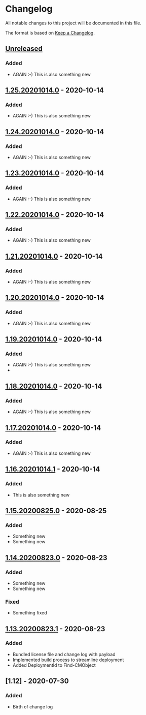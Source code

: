 # Changelog
All notable changes to this project will be documented in this file.

The format is based on [Keep a Changelog](https://keepachangelog.com/en/1.0.0/).

## [Unreleased]
### Added
- AGAIN :-) This is also something new

## [1.25.20201014.0] - 2020-10-14
### Added
- AGAIN :-) This is also something new

## [1.24.20201014.0] - 2020-10-14
### Added
- AGAIN :-) This is also something new

## [1.23.20201014.0] - 2020-10-14
### Added
- AGAIN :-) This is also something new

## [1.22.20201014.0] - 2020-10-14
### Added
- AGAIN :-) This is also something new

## [1.21.20201014.0] - 2020-10-14
### Added
- AGAIN :-) This is also something new

## [1.20.20201014.0] - 2020-10-14
### Added
- AGAIN :-) This is also something new

## [1.19.20201014.0] - 2020-10-14
### Added
- AGAIN :-) This is also something new
- 
## [1.18.20201014.0] - 2020-10-14
### Added
- AGAIN :-) This is also something new

## [1.17.20201014.0] - 2020-10-14
### Added
- AGAIN :-) This is also something new

## [1.16.20201014.1] - 2020-10-14
### Added
- This is also something new

## [1.15.20200825.0] - 2020-08-25
### Added
- Something new
- Something new

## [1.14.20200823.0] - 2020-08-23
### Added
- Something new
- Something new

### Fixed
- Something fixed

## [1.13.20200823.1] - 2020-08-23
### Added
- Bundled license file and change log with payload
- Implemented build process to streamline deployment
- Added DeploymentId to Find-CMObject

## [1.12] - 2020-07-30
### Added
- Birth of change log

[Unreleased]: https://github.com/codaamok/adamcook-mycicdtestrepo/compare/1.25.20201014.0..HEAD
[1.25.20201014.0]: https://github.com/codaamok/adamcook-mycicdtestrepo/compare/1.24.20201014.0..1.25.20201014.0
[1.24.20201014.0]: https://github.com/codaamok/adamcook-mycicdtestrepo/compare/1.23.20201014.0..1.24.20201014.0
[1.23.20201014.0]: https://github.com/codaamok/adamcook-mycicdtestrepo/compare/1.22.20201014.0..1.23.20201014.0
[1.22.20201014.0]: https://github.com/codaamok/adamcook-mycicdtestrepo/compare/1.21.20201014.0..1.22.20201014.0
[1.21.20201014.0]: https://github.com/codaamok/adamcook-mycicdtestrepo/compare/1.20.20201014.0..1.21.20201014.0
[1.20.20201014.0]: https://github.com/codaamok/adamcook-mycicdtestrepo/compare/1.19.20201014.0..1.20.20201014.0
[1.19.20201014.0]: https://github.com/codaamok/adamcook-mycicdtestrepo/compare/1.18.20201014.0..1.19.20201014.0
[1.18.20201014.0]: https://github.com/codaamok/adamcook-mycicdtestrepo/compare/1.17.20201014.0..1.18.20201014.0
[1.17.20201014.0]: https://github.com/codaamok/adamcook-mycicdtestrepo/compare/1.16.20201014.1..1.17.20201014.0
[1.16.20201014.1]: https://github.com/codaamok/adamcook-mycicdtestrepo/compare/1.15.20200825.0..1.16.20201014.1
[1.15.20200825.0]: https://github.com/codaamok/adamcook-mycicdtestrepo/compare/1.14.20200823.0..1.15.20200825.0
[1.14.20200823.0]: https://github.com/codaamok/adamcook-mycicdtestrepo/compare/1.13.20200823.1..1.14.20200823.0
[1.13.20200823.1]: https://github.com/codaamok/adamcook-mycicdtestrepo/compare/1.12..1.13.20200823.1
[1.2]: https://github.com/codaamok/PSCMContentMgmt/tree/1.2